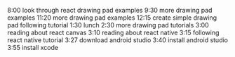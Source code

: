 8:00  look through react drawing pad examples
9:30 more drawing pad examples
11:20 more drawing pad examples
12:15 create simple drawing pad following tutorial
1:30 lunch
2:30 more drawing pad tutorials
3:00 reading about react canvas
3:10 reading about react native
3:15 following react native tutorial
3:27 download android studio
3:40 install android studio
3:55 install xcode
